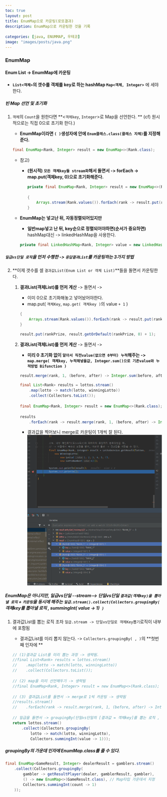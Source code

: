 ```yaml
---
toc: true
layout: post
title: EnumMap으로 카운팅(로또결과)
description: EnumMap으로 카운팅한 것을 기록

categories: [java, ENUMMAP, 우테코]
image: "images/posts/java.png"
---
```


### EnumMap



#### Enum List ->  EnumMap에 카운팅

- **`List<객체>`의 갯수를     객체를 key로 하는 hashMap `Map<객체, Integer>`** 에 세야한다.



##### 빈 Map 선언 및 초기화



1. `객체`의 `Count`을 원한다면  **<`객체key`, `Integer`>로 Map을 선언한다. ** (cf) 원시적으로는 직접 0으로 초기화 한다.)

    - **EnumMap이라면 `( )`생성자에 안에 `Enum클래스.class(클래스 자체)`를 지정해준다.**

    ```java
    final EnumMap<Rank, Integer> result = new EnumMap<>(Rank.class);
    ```

    - 참고)

        - **(원시적) `모든 객체key들 stream화`해서 돌면서 -> forEach -> map.put(객체key, 0)으로 초기화해준다.**

            ```java
            private final EnumMap<Rank, Integer> result = new EnumMap<>(Rank.class);
            
            {
                Arrays.stream(Rank.values()).forEach(rank -> result.put(rank, 0));
            }
            ```

        

    - **EnumMap는 넣고난 뒤, 자동정렬되어있지만**

        - **일반map넣고 난 뒤, key순으로 정렬되어야하면(순서가 중요하면)**  hashMap대신 ->  linkedHashMap을 사용한다.

        ```java
        private final LinkedHashMap<Rank, Integer> value = new LinkedHashMap<>();
        ```





##### `일급vs단일 로직`을 먼저 수행한 -> `응답결과List`를 카운팅하는 3가지 방법

2. **이제 갯수를 셀  `결과값List(Enum List or 객체 List)`**들을 돌면서 카운팅한다.

    1. **결과List(객체List)를 먼저 계산** -> 돌면서 -> 

        - 이미 0으로 초기화해놓고 넣어놨어야한다.
        - map.put( `객체Key`,   `map.get( 객체key )`의 value `+ 1` )

        ```java
        {
            Arrays.stream(Rank.values()).forEach(rank -> result.put(rank, 0));
        }
        ```

        ```java
        result.put(rankPrize, result.getOrDefault(rankPrize, 0) + 1);
        ```

        

        

    2. **결과List(객체List)를 먼저 계산** -> 돌면서 -> 

        - **미리 0 초기화 없이 `알아서 직전value(없으면 0부터) 누적`해주는 ->  `map.merge( 객체key, 누적해넣을값, Integer.sum()으로 기존value와 누적방법 Bifunction )`**
        
        ```java
        result.merge(rank, 1, (before, after) -> Integer.sum(before, after))
        ```
        
        ```java
        final List<Rank> results = lottos.stream()
            .map(lotto -> match(lotto, winningLotto))
            .collect(Collectors.toList());
        
        final EnumMap<Rank, Integer> result = new EnumMap<>(Rank.class);
        
        results
            .forEach(rank -> result.merge(rank, 1, (before, after) -> Integer.sum(before, after)));
        ```
        
        - 결과값을 찍어보니 merge로 카운팅이 1개씩 잘 된다.
            ![image-20220310150556475](https://raw.githubusercontent.com/is3js/screenshots/main/image-20220310150556475.png)





##### EnumMap은 아니지만, 일급vs단일 --stream--> 단일vs단일 `결과값(객체key)을 뽑아낼 로직` + `카운팅`을 동시에 해주는 `일급.stream().collect(Collectors.groupingBy(` 객체key를 뽑아낼 로직 , summingInt( value -> 1)` )`

1. 결과값List를 뽑는 로직 조차 `일급.stream -> 단일vs단일로 객체Key뽑기`로직이 내부에 포함됨

    - 결과값List를 미리 뽑지 않는다. -> `Collectors.groupingBy( , )`의 **첫번째 인자에 ** 

    ```java
    // (1)결과값 List를 미리 뽑는 과정 -> 생략됨.
    //final List<Rank> results = lottos.stream()
    //    .map(lotto -> match(lotto, winningLotto))
    //    .collect(Collectors.toList());
    
    // (2) map을 미리 선언해두기 -> 생략됨
    //final EnumMap<Rank, Integer> result = new EnumMap<>(Rank.class);
    
    // (3) 결과값List를 돌면서 -> merge로 1씩 카운팅 -> 생략됨
    //results.stream()
    //    .forEach(rank -> result.merge(rank, 1, (before, after) -> Integer.sum(before, after)));
    
    // 일급을 돌면서 -> groupingBy(단일vs단일의 [결과값 = 객체key]를 뽑는 로직 , 1씩 누적합하는 로직)
    return lottos.stream()
        .collect(Collectors.groupingBy(
            lotto -> match(lotto, winningLotto),
            Collectors.summingInt(value -> 1)));
    
    ```






##### groupingBy의 가운데 인자에 EnumMap.class를 줄 수 있다.

```java
final EnumMap<GameResult, Integer> dealerResult = gamblers.stream()
    .collect(Collectors.groupingBy(
        gambler -> getResultPlayer(dealer, gamblerResult, gambler),
        () -> new EnumMap<>(GameResult.class), // Map타입 가운데서 지정
        Collectors.summingInt(count -> 1)
    ));
```
